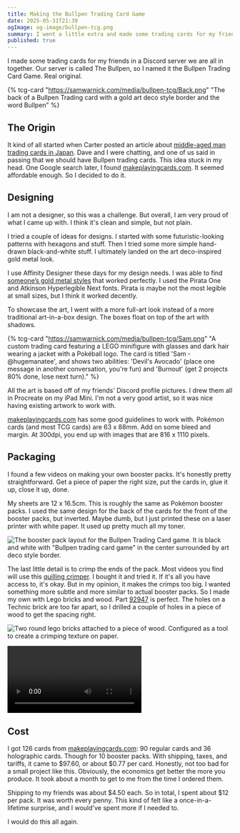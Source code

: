 ```yaml
---
title: Making the Bullpen Trading Card Game
date: 2025-05-31T21:39
ogImage: og-image/bullpen-tcg.png
summary: I went a little extra and made some trading cards for my friends. No regrets.
published: true
---
```

I made some trading cards for my friends in a Discord server we are all in together. Our server is called The Bullpen, so I named it the Bullpen Trading Card Game. Real original.

{% tcg-card "https://samwarnick.com/media/bullpen-tcg/Back.png" "The back of a Bullpen Trading card with a gold art deco style border and the word Bullpen" %}

## The Origin

It kind of all started when Carter posted an article about [middle-aged man trading cards in Japan](https://www.tokyoweekender.com/entertainment/middle-aged-man-trading-cards-go-viral-in-japan/). Dave and I were chatting, and one of us said in passing that we should have Bullpen trading cards. This idea stuck in my head. One Google search later, I found [makeplayingcards.com](https://makeplayingcards.com). It seemed affordable enough. So I decided to do it.

## Designing

I am not a designer, so this was a challenge. But overall, I am very proud of what I came up with. I think it's clean and simple, but not plain.

I tried a couple of ideas for designs. I started with some futuristic-looking patterns with hexagons and stuff. Then I tried some more simple hand-drawn black-and-white stuff. I ultimately landed on the art deco-inspired gold metal look.

I use Affinity Designer these days for my design needs. I was able to find [someone’s gold metal styles](https://forum.affinity.serif.com/index.php?/topic/35866-some-metal-styles/) that worked perfectly. I used the Pirata One and Atkinson Hyperlegible Next fonts. Pirata is maybe not the most legible at small sizes, but I think it worked decently.

To showcase the art, I went with a more full-art look instead of a more traditional art-in-a-box design. The boxes float on top of the art with shadows.

{% tcg-card "https://samwarnick.com/media/bullpen-tcg/Sam.png" "A custom trading card featuring a LEGO minifigure with glasses and dark hair wearing a jacket with a Pokéball logo. The card is titled 'Sam - @hugemanatee', and shows two abilities: 'Devil's Avocado' (place one message in another conversation, you're fun) and 'Burnout' (get 2 projects 80% done, lose next turn)." %}

All the art is based off of my friends' Discord profile pictures. I drew them all in Procreate on my iPad Mini. I'm not a very good artist, so it was nice having existing artwork to work with.

[makeplayingcards.com](https://makeplayingcards.com) has some good guidelines to work with. Pokémon cards (and most TCG cards) are 63 x 88mm. Add on some bleed and margin. At 300dpi, you end up with images that are 816 x 1110 pixels.

## Packaging

I found a few videos on making your own booster packs. It's honestly pretty straightforward. Get a piece of paper the right size, put the cards in, glue it up, close it up, done.

My sheets are 12 x 16.5cm. This is roughly the same as Pokémon booster packs. I used the same design for the back of the cards for the front of the booster packs, but inverted. Maybe dumb, but I just printed these on a laser printer with white paper. It used up pretty much all my toner.

![The booster pack layout for the Bullpen Trading Card game. It is black and white with "Bullpen trading card game" in the center surrounded by art deco style border.](https://samwarnick.com/media/Booster%20Packs.png)

The last little detail is to crimp the ends of the pack. Most videos you find will use this [quilling crimper](https://www.amazon.com/Quilling-Crimper-Crimping-Handmade-Decoration/dp/B07V6YT89X/r). I bought it and tried it. If it's all you have access to, it's okay. But in my opinion, it makes the crimps too big. I wanted something more subtle and more similar to actual booster packs. So I made my own with Lego bricks and wood. Part [92947](https://www.bricklink.com/v2/catalog/catalogitem.page?P=92947#T=C) is perfect. The holes on a Technic brick are too far apart, so I drilled a couple of holes in a piece of wood to get the spacing right.

![Two round lego bricks attached to a piece of wood. Configured as a tool to create a crimping texture on paper.](https://samwarnick.com/media/IMG_1172_2.jpeg)

![Assembly of a homemade trading card booster pack. A man places 10 cards on a sheet of paper, folds it, glues it, and then crimps both ends with a roller.](https://blog.warnick.me/bullpen-tcg/assembly.mp4)

## Cost

I got 126 cards from [makeplayingcards.com](https://makeplayingcards.com): 90 regular cards and 36 holographic cards. Though for 10 booster packs. With shipping, taxes, and tariffs, it came to $97.60, or about $0.77 per card. Honestly, not too bad for a small project like this. Obviously, the economics get better the more you produce. It took about a month to get to me from the time I ordered them.

Shipping to my friends was about $4.50 each. So in total, I spent about $12 per pack. It was worth every penny. This kind of felt like a once-in-a-lifetime surprise, and I would've spent more if I needed to.

I would do this all again.